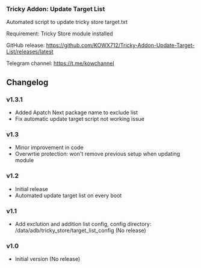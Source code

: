 ### Tricky Addon: Update Target List
Automated script to update tricky store target.txt

Requirement: Tricky Store module installed

GitHub release: https://github.com/KOWX712/Tricky-Addon-Update-Target-List/releases/latest

Telegram channel: https://t.me/kowchannel

## Changelog
### v1.3.1
- Added Apatch Next package name to exclude list
- Fix automatic update target script not working issue

### v1.3
- Minor improvement in code
- Overwrtie protection: won't remove previous setup when updating module

### v1.2
- Initial release
- Automated update target list on every boot

### v1.1
- Add exclution and addition list config, config directory: /data/adb/tricky_store/target_list_config (No release)

### v1.0
- Initial version (No release)
